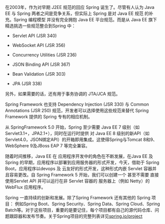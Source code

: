 在2003年，作为对早期 J2EE 规范的回应 Spring 诞生了。尽管有人认为 Java EE 与 Spring 两者之间是竞争关系，但实际上 Spring 是对 Java EE 规范 的补充。Spring 编程模型 并没有完全拥抱 Java EE 平台规范。而是从 Java EE 旗下精选挑选一些规范整合到Spring 中：

* Servlet API (JSR 340) 

* WebSocket API (JSR 356)

* Concurrency Utilities (JSR 236)

* JSON Binding API (JSR 367)

* Bean Validation (JSR 303)

* JPA (JSR 338)

另外，如果需要的话，还有用于事务协调的 JTA/JCA 规范。 

Spring Framework 也支持 Dependency Injection (JSR 330) 与 Common Annotations (JSR 250) 规范，开发者可以选择使用这些规范来替代 Spring Framework 提供的 Spring 专有的相应机制。

从 SpringFramework 5.0 开始，Spring 至少需要 Java EE 7 级别（如Servlet3.1+，JPA2.1+），同时在运行时提供 对 Java EE 8 级别的新API（如Servlet4.0，JSON绑定API）的开箱即用集成。这使得Spring与Tomcat 8和9、WebSphere 9及JBoss EAP 7 等完全兼容。

随着时间推移，Java EE 在 应用程序开发中的角色在不断发展，在Java EE 及 Spring 的早期，应用程序以部署到应用服务器的形式开发，今天，借助于 Spring Boot，应用程序以devops 及 云友好的形式开发，这种形式内嵌 Servlet 容器并且容易更改。自 Spring Framework 5 开始，我们可以创建一个 甚至不需要 直接使用Servlet API 并可以运行在非 Servlet 容器的 服务器上（例如 Netty）的 WebFlux 应用程序。

Spring 一直持续的创新和发展。除了Spring Framework 还有其他的 Spring 项目： 例如Spring Boot、Spring Security、Spring Data、Spring Cloud、Spring Batch等。对于这些项目，重要的是要记住，每个项目都有自己的源代码仓库、问题跟踪器和发布节奏。关于Spring项目的完整列表详见[spring.io/project](https://spring.io/projects)
